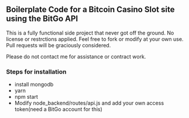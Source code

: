 ## Boilerplate Code for a Bitcoin Casino Slot site using the BitGo API

This is a fully functional side project that never got off the ground. No license or restrctions applied. Feel free to fork or modify at your own use. Pull requests will be graciously considered.

Please do not contact me for assistance or contract work.

### Steps for installation
- install mongodb
- yarn
- npm start
- Modify node_backend/routes/api.js and add your own access token(need a BitGo account for this)


